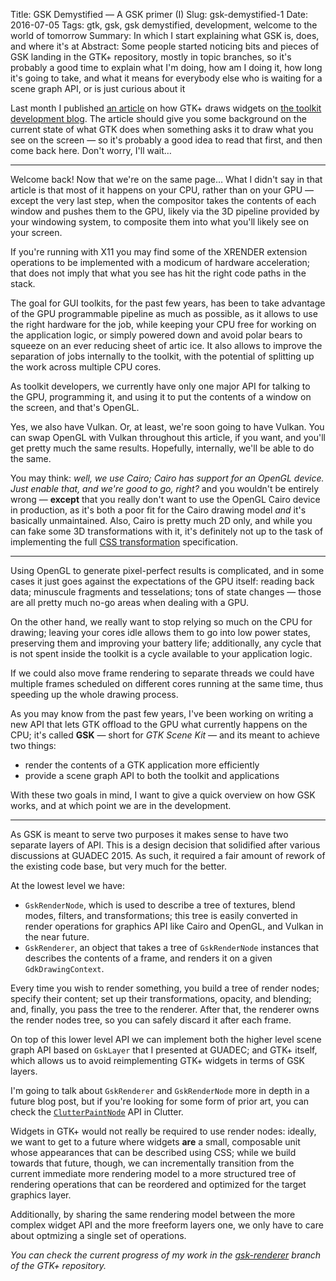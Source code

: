 Title: GSK Demystified — A GSK primer (I)
Slug: gsk-demystified-1
Date: 2016-07-05
Tags: gtk, gsk, gsk demystified, development, welcome to the world of tomorrow
Summary: In which I start explaining what GSK is, does, and where it's at
Abstract: Some people started noticing bits and pieces of GSK landing in the GTK+ repository, mostly in topic branches, so it's probably a good time to explain what I'm doing, how am I doing it, how long it's going to take, and what it means for everybody else who is waiting for a scene graph API, or is just curious about it

Last month I published [an article][gtk-drawing] on how GTK+ draws widgets
on [the toolkit development blog][gtk-blog]. The article should give you
some background on the current state of what GTK does when something asks it
to draw what you see on the screen — so it's probably a good idea to read
that first, and then come back here. Don't worry, I'll wait…

---

Welcome back! Now that we're on the same page… What I didn't say in that
article is that most of it happens on your CPU, rather than on your GPU —
except the very last step, when the compositor takes the contents of each
window and pushes them to the GPU, likely via the 3D pipeline provided by
your windowing system, to composite them into what you'll likely see on your
screen.

<aside>If you're running with X11 you may find some of the XRENDER
extension operations to be implemented with a modicum of hardware
acceleration; that does not imply that what you see has hit the right code
paths in the stack.</aside>

The goal for GUI toolkits, for the past few years, has been to take
advantage of the GPU programmable pipeline as much as possible, as it allows
to use the right hardware for the job, while keeping your CPU free for
working on the application logic, or simply powered down and avoid polar
bears to squeeze on an ever reducing sheet of artic ice. It also allows to
improve the separation of jobs internally to the toolkit, with the potential
of splitting up the work across multiple CPU cores.

As toolkit developers, we currently have only one major API for talking to
the GPU, programming it, and using it to put the contents of a window on the
screen, and that's OpenGL.

<aside>Yes, we also have Vulkan. Or, at least, we're soon going to have
Vulkan. You can swap OpenGL with Vulkan throughout this article, if you
want, and you'll get pretty much the same results. Hopefully, internally,
we'll be able to do the same.</aside>

You may think: *well, we use Cairo; Cairo has support for an OpenGL device.
Just enable that, and we're good to go, right?* and you wouldn't be entirely
wrong — **except** that you really don't want to use the OpenGL Cairo
device in production, as it's both a poor fit for the Cairo drawing model
*and* it's basically unmaintained. Also, Cairo is pretty much 2D only, and
while you can fake some 3D transformations with it, it's definitely not up
to the task of implementing the full [CSS transformation][css-transforms]
specification.

---

Using OpenGL to generate pixel-perfect results is complicated, and in some
cases it just goes against the expectations of the GPU itself: reading back
data; minuscule fragments and tesselations; tons of state changes — those
are all pretty much no-go areas when dealing with a GPU.

On the other hand, we really want to stop relying so much on the CPU for
drawing; leaving your cores idle allows them to go into low power states,
preserving them and improving your battery life; additionally, any cycle
that is not spent inside the toolkit is a cycle available to your
application logic.

<aside>If we could also move frame rendering to separate threads we could
have multiple frames scheduled on different cores running at the same time,
thus speeding up the whole drawing process.</aside>

As you may know from the past few years, I've been working on writing a new
API that lets GTK offload to the GPU what currently happens on the CPU; it's
called **GSK** — short for *GTK Scene Kit* — and its meant to achieve two
things:

 * render the contents of a GTK application more efficiently
 * provide a scene graph API to both the toolkit and applications

With these two goals in mind, I want to give a quick overview on how GSK
works, and at which point we are in the development.

---

As GSK is meant to serve two purposes it makes sense to have two separate
layers of API. This is a design decision that solidified after various
discussions at GUADEC 2015. As such, it required a fair amount of rework
of the existing code base, but very much for the better.

At the lowest level we have:

 * `GskRenderNode`, which is used to describe a tree of textures, blend
   modes, filters, and transformations; this tree is easily converted in
   render operations for graphics API like Cairo and OpenGL, and Vulkan in
   the near future.
 * `GskRenderer`, an object that takes a tree of `GskRenderNode` instances
   that describes the contents of a frame, and renders it on a given
   `GdkDrawingContext`.

Every time you wish to render something, you build a tree of render nodes;
specify their content; set up their transformations, opacity, and blending;
and, finally, you pass the tree to the renderer. After that, the renderer
owns the render nodes tree, so you can safely discard it after each frame.

On top of this lower level API we can implement both the higher level scene
graph API based on `GskLayer` that I presented at GUADEC; and GTK+ itself,
which allows us to avoid reimplementing GTK+ widgets in terms of GSK layers.

I'm going to talk about `GskRenderer` and `GskRenderNode` more in depth in a
future blog post, but if you're looking for some form of prior art, you can
check the [`ClutterPaintNode`][clutter-paint-node-api] API in Clutter.

Widgets in GTK+ would not really be required to use render nodes: ideally,
we want to get to a future where widgets **are** a small, composable unit
whose appearances that can be described using CSS; while we build towards
that future, though, we can incrementally transition from the current
immediate more rendering model to a more structured tree of rendering
operations that can be reordered and optimized for the target graphics
layer.

Additionally, by sharing the same rendering model between the more complex
widget API and the more freeform layers one, we only have to care about
optmizing a single set of operations.

*You can check the current progress of my work in the
[gsk-renderer][gsk-renderer-branch] branch of the GTK+ repository.*

[gtk-drawing]: https://blog.gtk.org/2016/06/15/drawing-in-gtk/
[gtk-blog]: https://blog.gtk.org
[css-transforms]: https://www.w3.org/TR/css-transforms-1/
[clutter-paint-node-api]: https://developer.gnome.org/clutter/stable/ClutterPaintNode.html
[gsk-renderer-branch]: https://git.gnome.org/browse/gtk+/log/?h=wip/ebassi/gsk-renderer
